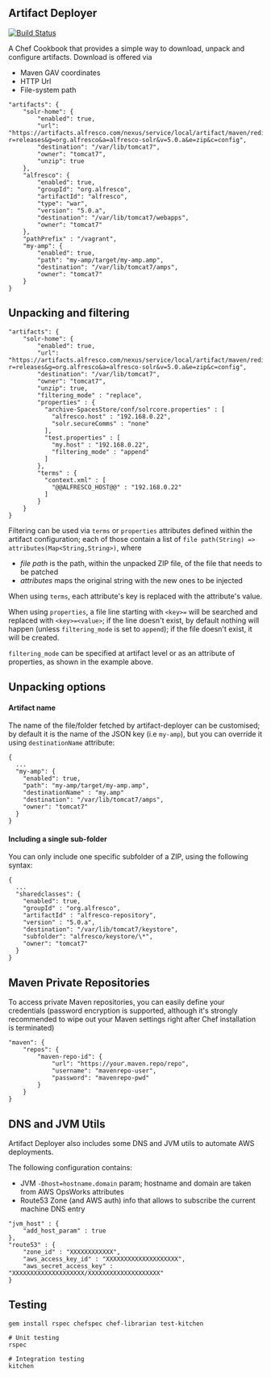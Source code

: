 Artifact Deployer
---

[![Build Status](https://travis-ci.org/maoo/artifact-deployer.svg)](https://travis-ci.org/maoo/artifact-deployer)

A Chef Cookbook that provides a simple way to download, unpack and configure artifacts.
Download is offered via
- Maven GAV coordinates
- HTTP Url
- File-system path

```
"artifacts": {
    "solr-home": {
        "enabled": true,
        "url": "https://artifacts.alfresco.com/nexus/service/local/artifact/maven/redirect?r=releases&g=org.alfresco&a=alfresco-solr&v=5.0.a&e=zip&c=config",
        "destination": "/var/lib/tomcat7",
        "owner": "tomcat7",
        "unzip": true
    },
    "alfresco": {
        "enabled": true,
        "groupId": "org.alfresco",
        "artifactId": "alfresco",
        "type": "war",
        "version": "5.0.a",
        "destination": "/var/lib/tomcat7/webapps",
        "owner": "tomcat7"
    },
    "pathPrefix" : "/vagrant",
    "my-amp": {
        "enabled": true,
        "path": "my-amp/target/my-amp.amp",
        "destination": "/var/lib/tomcat7/amps",
        "owner": "tomcat7"
    }
}
```
Unpacking and filtering
---

```
"artifacts": {
    "solr-home": {
        "enabled": true,
        "url": "https://artifacts.alfresco.com/nexus/service/local/artifact/maven/redirect?r=releases&g=org.alfresco&a=alfresco-solr&v=5.0.a&e=zip&c=config",
        "destination": "/var/lib/tomcat7",
        "owner": "tomcat7",
        "unzip": true,
        "filtering_mode" : "replace",
        "properties" : {
          "archive-SpacesStore/conf/solrcore.properties" : [
            "alfresco.host" : "192.168.0.22",
            "solr.secureComms" : "none"
          ],
          "test.properties" : [
            "my.host" : "192.168.0.22",
            "filtering_mode" : "append"
          ]
        },
        "terms" : {
          "context.xml" : [
            "@@ALFRESCO_HOST@@" : "192.168.0.22"
          ]
        }
    }
}
```

Filtering can be used via ```terms``` or ```properties``` attributes defined within the artifact configuration; each of those contain a list of ```file path(String) => attributes(Map<String,String>)```, where
- *file path* is the path, within the unpacked ZIP file, of the file that needs to be patched
- *attributes* maps the original string with the new ones to be injected

When using ```terms```, each attribute's key is replaced with the attribute's value.

When using ```properties```, a file line starting with ```<key>=``` will be searched and replaced with ```<key>=<value>```; if the line doesn't exist, by default nothing will happen (unless ```filtering_mode``` is set to ```append```); if the file doesn't exist, it will be created.

```filtering_mode``` can be specified at artifact level or as an attribute of properties, as shown in the example above.

Unpacking options
---

#### Artifact name

The name of the file/folder fetched by artifact-deployer can be customised; by default it is the name of the JSON key (i.e `my-amp`), but you can override it using `destinationName` attribute:

```
{
  ...
  "my-amp": {
    "enabled": true,
    "path": "my-amp/target/my-amp.amp",
    "destinationName" : "my.amp"
    "destination": "/var/lib/tomcat7/amps",
    "owner": "tomcat7"
  }
}
```
#### Including a single sub-folder

You can only include one specific subfolder of a ZIP, using the following syntax:

```
{
  ...
  "sharedclasses": {
    "enabled": true,
    "groupId" : "org.alfresco",
    "artifactId" : "alfresco-repository",
    "version" : "5.0.a",
    "destination": "/var/lib/tomcat7/keystore",
    "subfolder": "alfresco/keystore/\*",
    "owner": "tomcat7"
  }
}
```

Maven Private Repositories
---
To access private Maven repositories, you can easily define your credentials (password encryption is supported, although it's strongly recommended to wipe out your Maven settings right after Chef installation is terminated)

```
"maven": {
    "repos": {
        "maven-repo-id": {
            "url": "https://your.maven.repo/repo",
            "username": "mavenrepo-user",
            "password": "mavenrepo-pwd"
        }
    }
}
```

DNS and JVM Utils
---
Artifact Deployer also includes some DNS and JVM utils to automate AWS deployments.

The following configuration contains:
- JVM ```-Dhost=hostname.domain``` param; hostname and domain are taken from AWS OpsWorks attributes
- Route53 Zone (and AWS auth) info that allows to subscribe the current machine DNS entry

```
"jvm_host" : {
    "add_host_param" : true
},
"route53" : {
    "zone_id" : "XXXXXXXXXXXX",
    "aws_access_key_id" : "XXXXXXXXXXXXXXXXXXXX",
    "aws_secret_access_key" : "XXXXXXXXXXXXXXXXXXXX/XXXXXXXXXXXXXXXXXXXX"
}
```

Testing
---
```
gem install rspec chefspec chef-librarian test-kitchen

# Unit testing
rspec

# Integration testing
kitchen
```
